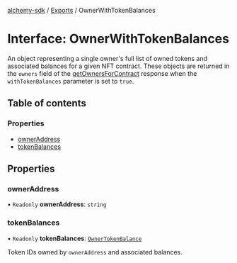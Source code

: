 [alchemy-sdk](../README.md) / [Exports](../modules.md) / OwnerWithTokenBalances

# Interface: OwnerWithTokenBalances

An object representing a single owner's full list of owned tokens and associated balances for a given
NFT contract. These objects are returned in the `owners` field of the
[getOwnersForContract](../classes/NftNamespace.md#getownersforcontract) response when the
`withTokenBalances` parameter is set to `true`.

## Table of contents

### Properties

- [ownerAddress](OwnerWithTokenBalances.md#ownerAddress)
- [tokenBalances](OwnerWithTokenBalances.md#tokenBalances)

## Properties

### ownerAddress

• `Readonly` **ownerAddress**: `string`

### tokenBalances

• `Readonly` **tokenBalances**: [`OwnerTokenBalance`](OwnerTokenBalance.md)

Token IDs owned by `ownerAddress` and associated balances.
